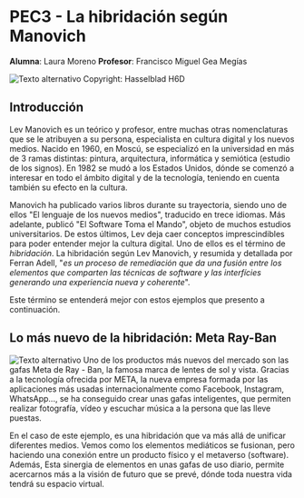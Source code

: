 # PEC3 - La hibridación según Manovich

**Alumna**: Laura Moreno    **Profesor**: Francisco Miguel Gea Megías

![Texto alternativo](https://miro.medium.com/v2/resize:fit:2400/1*5MApCaZNUDQDPf8GDEmTQA.jpeg) Copyright: Hasselblad H6D
## Introducción
Lev Manovich es un teórico y profesor, entre muchas otras nomenclaturas que se le atribuyen a su persona, especialista en cultura digital y los nuevos medios. Nacido en 1960, en Moscú, se especializó en la universidad en más de 3 ramas distintas: pintura, arquitectura, informática y semiótica (estudio de los signos). En 1982 se mudó a los Estados Unidos, dónde se comenzó a interesar en todo el ámbito digital y de la tecnología, teniendo en cuenta también su efecto en la cultura.

Manovich ha publicado varios libros durante su trayectoria, siendo uno de ellos "El lenguaje de los nuevos medios", traducido en trece idiomas. Más adelante, publicó "El Software Toma el Mando", objeto de muchos estudios universitarios. De estos últimos, Lev deja caer conceptos imprescindibles para poder entender mejor la cultura digital. Uno de ellos es el término de *hibridación*. La hibridación según Lev Manovich, y resumida y detallada por Ferran Adell, "*es un proceso de remediación que da una fusión entre los elementos que comparten las técnicas de software y las interfícies generando una experiencia nueva y coherente*".

Este término se entenderá mejor con estos ejemplos que presento a continuación.



## Lo más nuevo de la hibridación: Meta Ray-Ban
![Texto alternativo](https://wwd.com/wp-content/uploads/2023/09/RBM_KVS_Camera_Suanglass_Capture_RGB_16-9.jpg)
Uno de los productos más nuevos del mercado son las gafas Meta de Ray - Ban, la famosa marca de lentes de sol y vista. Gracias a la tecnología ofrecida por META, la nueva empresa formada por las aplicaciones más usadas internacionalmente como Facebook, Instagram, WhatsApp..., se ha conseguido crear unas gafas inteligentes, que permiten realizar fotografía, vídeo y escuchar música a la persona que las lleve puestas.

En el caso de este ejemplo, es una hibridación que va más allá de unificar diferentes medios. Vemos como los elementos mediáticos se fusionan, pero haciendo una conexión entre un producto físico y el metaverso (software). Además, 
Esta sinergia de elementos en unas gafas de uso diario, permite acercarnos más a la visión de futuro que se prevé, dónde toda nuestra vida tendrá su espacio virtual. 
